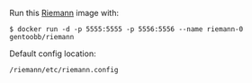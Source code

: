 Run this [Riemann][] image with:

    $ docker run -d -p 5555:5555 -p 5556:5556 --name riemann-0 gentoobb/riemann

Default config location: 

    /riemann/etc/riemann.config

[Riemann]: http://riemann.io/index.html
